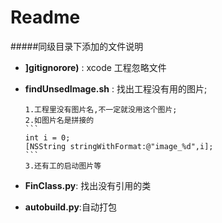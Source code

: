 Readme
===========
#####同级目录下添加的文件说明
- **]gitignorore)** : xcode 工程忽略文件
- **findUnsedImage.sh** : 找出工程没有用的图片;
     
      1.工程里没有图片名,不一定就没用这个图片;
      2.如图片名是拼接的
      ```
      int i = 0;
      [NSString stringWithFormat:@"image_%d",i]; 
      ```
      3.还有工的启动图片等
- **FinClass.py**: 找出没有引用的类
- **autobuild.py**:自动打包